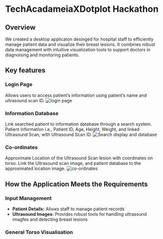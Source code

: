 # TechAcadameiaXDotplot Hackathon

## Overview
We created a desktop applicaton desinged for hospital staff to efficiently manage patient data and visualize their breast lesions. It combines robust data management with intuitive visualization tools to support doctors in diagnoising and monitoring patients.

## Key features

### Login Page
Allows users to access patient’s information using  patient’s name and ultrasound scan ID. 
![login page](https://github.com/user-attachments/assets/2e491212-de44-435f-9404-a3b41ccd0224)

### Information Database
Link searched patient to information database through a search system. 
Patient information i.e., Patient ID, Age, Height, Weight, and linked Ultrasound Scan, with Ultrasound Scan ID. 
![Search   display and database](https://github.com/user-attachments/assets/29dcdabe-6d00-4cf1-a609-b17ffe38a6c5)

### Co-ordinates
Approximate Location of the  Ultrasound Scan lesion with coordinates  on torso. Link the  Ultrasound scan image, and patient database  to the approximated location image.
![co-ordinates](https://github.com/user-attachments/assets/eb04719e-a6b7-45c7-876c-6607ca60c394)

## How the Application Meets the Requirements

### Input Management
* **Patient Details:** Allows staff to manage patient records
* **Ultrasound Images:** Provides robust tools for handling ultrasound imagfes and detecting breast lesions

### General Torso Visualisation

